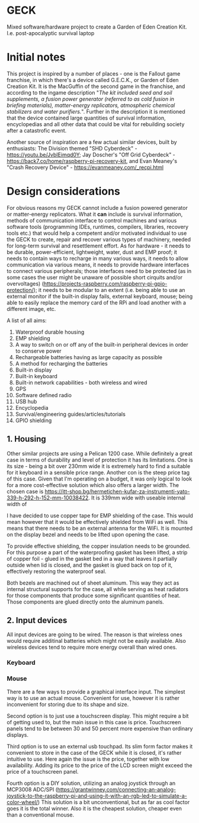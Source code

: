 # GECK
Mixed software/hardware project to create a Garden of Eden Creation Kit. I.e. post-apocalyptic survival laptop


# Initial notes
This project is inspired by a number of places - one is the Fallout game franchise, in which there's a device called G.E.C.K., or Garden of Eden Creation Kit. It is the MacGuffin of the second game in the franchise, and according to the ingame description "_The kit included seed and soil supplements, a fusion power generator (referred to as cold fusion in briefing materials), matter-energy replicators, atmospheric chemical stabilizers and water purifiers._". Further in the description it is mentioned that the device contained large quantities of survival information, encyclopedias and all other data that could be vital for rebuilding society after a catastrofic event.

Another source of inspiration are a few actual similar devices, built by enthusiasts: The Division themed "SHD Cyberdeck" - https://youtu.be/JvbIEimqd0Y; Jay Doscher's "Off Grid Cyberdeck" - https://back7.co/home/raspberry-pi-recovery-kit, and Evan Meaney's "Crash Recovery Device" - https://evanmeaney.com/_recpi.html


# Design considerations
For obvious reasons my GECK cannot include a fusion powered generator or matter-energy replicators. What it __can__ include is survival information, methods of communication interface to control machines and various software tools (programming IDEs, runtimes, compilers, libraries, recovery tools etc.) that would help a competent and/or motivated individual to use the GECK to create, repair and recover various types of machinery, needed for long-term survival and resettlement effort. 
As for hardware - it needs to be durable, power-efficient, lightweight, water, dust and EMP proof; it needs to contain ways to recharge in many various ways, it needs to allow communication via various means, it needs to provide hardware interfaces to connect various peripherals; those interfaces need to be protected (as in some cases the user might be unaware of possible short cirquits and/or overvoltages) (https://projects-raspberry.com/raspberry-pi-gpio-protection/); it needs to be modular to an extent (i.e. being able to use an external monitor if the built-in display fails, external keyboard, mouse; being able to easily replace the memory card of the RPi and load another with a different image, etc.

A list of all aims:
1. Waterproof durable housing
2. EMP shielding
3. A way to switch on or off any of the built-in peripheral devices in order to conserve power
4. Rechargeable batteries having as large capacity as possible
5. A method for recharging the batteries
6. Built-in display
7. Built-in keyboard
8. Built-in network capabilities - both wireless and wired
9. GPS
10. Software defined radio
11. USB hub
12. Encyclopedia
13. Survival/engineering guides/articles/tutorials
14. GPIO shielding 


## 1. Housing

Other similar projects are using a Pelican 1200 case. While definitely a great case in terms of durability and level of protection it has its limitations. One is its size - being a bit over 230mm wide it is extremely hard to find a suitable for it keyboard in a sensible price range. Another con is the steep price tag of this case. Given that I'm operating on a budget, it was only logical to look for a more cost-effective solution which also offers a larger width. The chosen case is https://itt-shop.bg/hermetichen-kufar-za-instrumenti-yato-339-h-292-h-152-mm-10038422. It is 339mm wide with useable internal width of 

I have decided to use copper tape for EMP shielding of the case. This would mean however that it would be effectively shielded from WiFi as well. This means that there needs to be an external antenna for the WiFi. It is mounted on the display bezel and needs to be lifted upon opening the case. 

To provide effective shielding, the copper insulation needs to be grounded. For this purpose a part of the waterproofing gasket has been lifted, a strip of copper foil - glued in the gasket bed in a way that leaves it partially outside when lid is closed, and the gasket is glued back on top of it, effectively restoring the waterproof seal. 

Both bezels are machined out of sheet aluminum. This way they act as internal structural supports for the case, all while serving as heat radiators for those components that produce some significant quantities of heat. Those components are glued directly onto the aluminum panels. 

## 2. Input devices

All input devices are going to be wired. The reason is that wireless ones would require additinal batteries which might not be easily available. Also wireless devices tend to require more energy overall than wired ones. 

### Keyboard


### Mouse

There are a few ways to provide a graphical interface input. The simplest way is to use an actual mouse. Convenient for use, however it is rather inconvenient for storing due to its shape and size. 

Second option is to just use a touchscreen display. This might require a bit of getting used to, but the main issue in this case is price. Touchscreen panels tend to be between 30 and 50 percent more expensive than ordinary displays. 

Third option is to use an external usb touchpad. Its slim form factor makes it convenient to store in the case of the GECK while it is closed, it's rather intuitive to use. Here again the issue is the price, together with low availability. Adding its price to the price of the LCD screen might exceed the price of a touchscreen panel.

Fourth option is a DIY solution, utilizing an analog joystick through an MCP3008 ADC/SPI (https://grantwinney.com/connecting-an-analog-joystick-to-the-raspberry-pi-and-using-it-with-an-rgb-led-to-simulate-a-color-wheel/) This solution is a bit unconventional, but as far as cool factor goes it is the total winner. Also it is the cheapest solution, cheaper even than a conventional mouse. 
